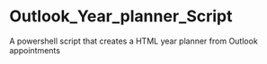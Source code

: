 # Outlook_Year_planner_Script
A powershell script that creates a HTML year planner from Outlook appointments
